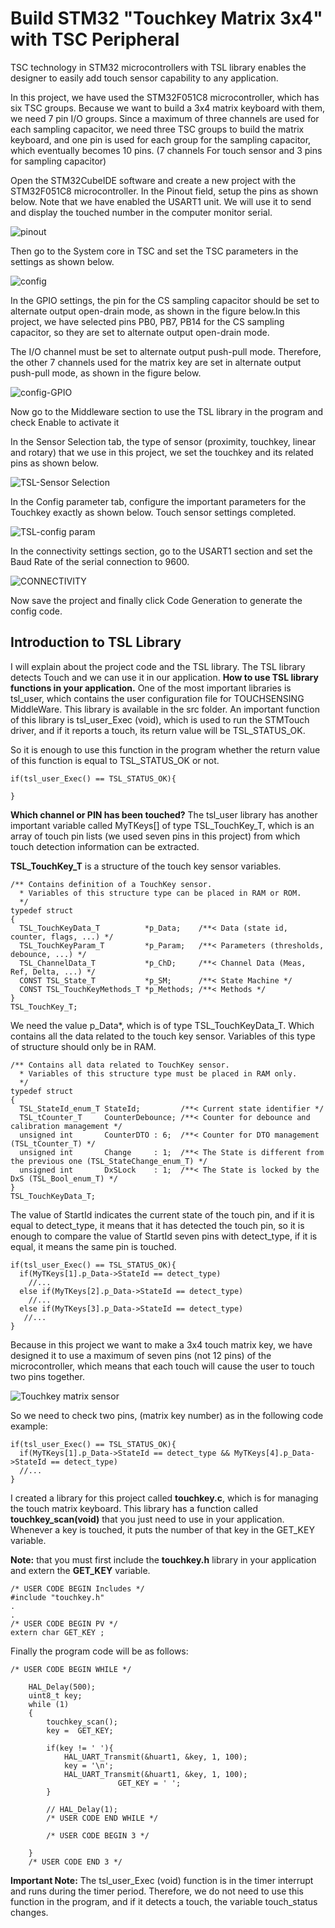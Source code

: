 # Build STM32 "Touchkey Matrix 3x4" with TSC Peripheral
TSC technology in STM32 microcontrollers with TSL library enables the designer to easily add touch sensor capability to any application.

In this project, we have used the STM32F051C8 microcontroller, which has six TSC groups. Because we want to build a 3x4 matrix keyboard with them, we need 7 pin I/O groups. Since a maximum of three channels are used for each sampling capacitor, we need three TSC groups to build the matrix keyboard, and one pin is used for each group for the sampling capacitor, which eventually becomes 10 pins. (7 channels For touch sensor and 3 pins for sampling capacitor)

Open the STM32CubeIDE software and create a new project with the STM32F051C8 microcontroller. In the Pinout field, setup the pins as shown below. Note that we have enabled the USART1 unit. We will use it to send and display the touched number in the computer monitor serial.

![pinout](https://user-images.githubusercontent.com/39982694/139670395-a7f2861b-53cb-4b64-b6b7-6492499cecbf.png)

Then go to the System core in TSC and set the TSC parameters in the settings as shown below.

![config](https://user-images.githubusercontent.com/39982694/139673330-174e4614-2cda-4f9b-8049-aeb624e16ac3.png)

In the GPIO settings, the pin for the CS sampling capacitor should be set to alternate output open-drain mode, as shown in the figure below.In this project, we have selected pins PB0, PB7, PB14 for the CS sampling capacitor, so they are set to alternate output open-drain mode.

The I/O channel must be set to alternate output push-pull mode. Therefore, the other 7 channels used for the matrix key are set in alternate output push-pull mode, as shown in the figure below.

![config-GPIO](https://user-images.githubusercontent.com/39982694/139673666-ec774add-4bd7-4f32-844f-c705b45cdd37.png)

Now go to the Middleware section to use the TSL library in the program and check Enable to activate it

In the Sensor Selection tab, the type of sensor (proximity, touchkey, linear and rotary) that we use in this project, we set the touchkey and its related pins as shown below.

![TSL-Sensor Selection](https://user-images.githubusercontent.com/39982694/139673992-86ea0e98-d8fe-4293-896c-9b5cf4d769bd.jpg)

In the Config parameter tab, configure the important parameters for the Touchkey exactly as shown below. Touch sensor settings completed.

![TSL-config param](https://user-images.githubusercontent.com/39982694/139674241-802b6acd-4fe7-4bf7-b75c-9cbacd9cfe1c.jpg)

In the connectivity settings section, go to the USART1 section and set the Baud Rate of the serial connection to 9600.

![CONNECTIVITY](https://user-images.githubusercontent.com/39982694/139674476-800a4002-f18b-4798-8f37-09a2f8e37aee.png)

Now save the project and finally click Code Generation to generate the config code.

## Introduction to TSL Library
I will explain about the project code and the TSL library. The TSL library detects Touch and we can use it in our application.
**How to use TSL library functions in your application.**
One of the most important libraries is tsl_user, which contains the user configuration file for TOUCHSENSING MiddleWare. This library is available in the src folder.
An important function of this library is tsl_user_Exec (void), which is used to run the STMTouch driver, and if it reports a touch, its return value will be TSL_STATUS_OK.

So it is enough to use this function in the program whether the return value of this function is equal to TSL_STATUS_OK or not.
```
if(tsl_user_Exec() == TSL_STATUS_OK){

}
```
**Which channel or PIN has been touched?**
The tsl_user library has another important variable called MyTKeys[] of type TSL_TouchKey_T, which is an array of touch pin lists (we used seven pins in this project) from which touch detection information can be extracted.

**TSL_TouchKey_T** is a structure of the touch key sensor variables.
```
/** Contains definition of a TouchKey sensor.
  * Variables of this structure type can be placed in RAM or ROM.
  */
typedef struct
{
  TSL_TouchKeyData_T          *p_Data;    /**< Data (state id, counter, flags, ...) */
  TSL_TouchKeyParam_T         *p_Param;   /**< Parameters (thresholds, debounce, ...) */
  TSL_ChannelData_T           *p_ChD;     /**< Channel Data (Meas, Ref, Delta, ...) */
  CONST TSL_State_T           *p_SM;      /**< State Machine */
  CONST TSL_TouchKeyMethods_T *p_Methods; /**< Methods */
}
TSL_TouchKey_T;
```
We need the value p_Data*, which is of type TSL_TouchKeyData_T. Which contains all the data related to the touch key sensor.
Variables of this type of structure should only be in RAM.
```
/** Contains all data related to TouchKey sensor.
  * Variables of this structure type must be placed in RAM only.
  */
typedef struct
{
  TSL_StateId_enum_T StateId;         /**< Current state identifier */
  TSL_tCounter_T     CounterDebounce; /**< Counter for debounce and calibration management */
  unsigned int       CounterDTO : 6;  /**< Counter for DTO management (TSL_tCounter_T) */
  unsigned int       Change     : 1;  /**< The State is different from the previous one (TSL_StateChange_enum_T) */
  unsigned int       DxSLock    : 1;  /**< The State is locked by the DxS (TSL_Bool_enum_T) */
}
TSL_TouchKeyData_T;
```
The value of StartId indicates the current state of the touch pin, and if it is equal to detect_type, it means that it has detected the touch pin, so it is enough to compare the value of StartId seven pins with detect_type, if it is equal, it means the same pin is touched.
```
if(tsl_user_Exec() == TSL_STATUS_OK){
  if(MyTKeys[1].p_Data->StateId == detect_type)
    //...
  else if(MyTKeys[2].p_Data->StateId == detect_type)
    //...
  else if(MyTKeys[3].p_Data->StateId == detect_type)
   //...
}
```
Because in this project we want to make a 3x4 touch matrix key, we have designed it to use a maximum of seven pins (not 12 pins) of the microcontroller, which means that each touch will cause the user to touch two pins together.

![Touchkey matrix sensor](https://user-images.githubusercontent.com/39982694/139678854-59d9df0d-8581-4da8-ad18-71902b07dfaa.jpg)

So we need to check two pins, (matrix key number) as in the following code example:
```
if(tsl_user_Exec() == TSL_STATUS_OK){
  if(MyTKeys[1].p_Data->StateId == detect_type && MyTKeys[4].p_Data->StateId == detect_type)
  //...
}
```
I created a library for this project called **touchkey.c**, which is for managing the touch matrix keyboard.
This library has a function called **touchkey_scan(void)** that you just need to use in your application. Whenever a key is touched, it puts the number of that key in the GET_KEY variable.

**Note:** that you must first include the **touchkey.h** library in your application and extern the **GET_KEY** variable.
```
/* USER CODE BEGIN Includes */
#include "touchkey.h"
.
.
/* USER CODE BEGIN PV */
extern char GET_KEY ;
```
Finally the program code will be as follows:
```
/* USER CODE BEGIN WHILE */

	HAL_Delay(500);
	uint8_t key;
	while (1)
	{
		touchkey_scan();
		key =  GET_KEY;

		if(key != ' '){
			HAL_UART_Transmit(&huart1, &key, 1, 100);
			key = '\n';
			HAL_UART_Transmit(&huart1, &key, 1, 100);
                        GET_KEY = ' ';
		}

		// HAL_Delay(1);
		/* USER CODE END WHILE */

		/* USER CODE BEGIN 3 */

	}
	/* USER CODE END 3 */
```
**Important Note:** The tsl_user_Exec (void) function is in the timer interrupt and runs during the timer period. Therefore, we do not need to use this function in the program, and if it detects a touch, the variable touch_status changes.
